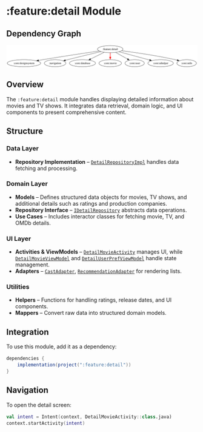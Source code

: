 # :feature:detail Module

## Dependency Graph

![Dependency graph](../../docs/images/module-graphs/feature-detail.svg)

## Overview

The `:feature:detail` module handles displaying detailed information about movies and TV shows. It integrates data retrieval, domain logic, and UI components to present comprehensive content.

## Structure

### Data Layer

- **Repository Implementation** – [`DetailRepositoryImpl`](../detail/src/main/kotlin/com/waffiq/bazz_movies/feature/detail/data/repository/DetailRepositoryImpl.kt) handles data fetching and processing.

### Domain Layer

- **Models** – Defines structured data objects for movies, TV shows, and additional details such as ratings and production companies.
- **Repository Interface** – [`IDetailRepository`](../detail/src/main/kotlin/com/waffiq/bazz_movies/feature/detail/domain/repository/IDetailRepository.kt) abstracts data operations.
- **Use Cases** – Includes interactor classes for fetching movie, TV, and OMDb details.

### UI Layer

- **Activities & ViewModels** – [`DetailMovieActivity`](../detail/src/main/kotlin/com/waffiq/bazz_movies/feature/detail/ui/DetailMovieActivity.kt) manages UI, while [`DetailMovieViewModel`](../detail/src/main/kotlin/com/waffiq/bazz_movies/feature/detail/ui/DetailMovieViewModel.kt) and [`DetailUserPrefViewModel`](../detail/src/main/kotlin/com/waffiq/bazz_movies/feature/detail/ui/DetailUserPrefViewModel.kt) handle state management.
- **Adapters** – [`CastAdapter`](../detail/src/main/kotlin/com/waffiq/bazz_movies/feature/detail/ui/adapter/CastAdapter.kt), [`RecommendationAdapter`](../detail/src/main/kotlin/com/waffiq/bazz_movies/feature/detail/ui/adapter/RecommendationAdapter.kt) for rendering lists.

### Utilities

- **Helpers** – Functions for handling ratings, release dates, and UI components.
- **Mappers** – Convert raw data into structured domain models.

## Integration

To use this module, add it as a dependency:

```gradle
dependencies {
    implementation(project(":feature:detail"))
}
```

## Navigation

To open the detail screen:

```kotlin
val intent = Intent(context, DetailMovieActivity::class.java)
context.startActivity(intent)
```
